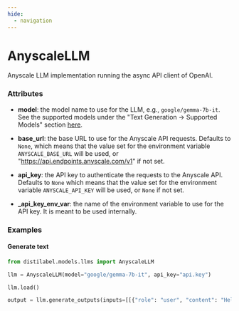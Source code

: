 ```yaml
---
hide:
  - navigation
---
```

# AnyscaleLLM


Anyscale LLM implementation running the async API client of OpenAI.







### Attributes

- **model**: the model name to use for the LLM, e.g., `google/gemma-7b-it`. See the  supported models under the "Text Generation -> Supported Models" section  [here](https://docs.endpoints.anyscale.com/).

- **base_url**: the base URL to use for the Anyscale API requests. Defaults to `None`, which  means that the value set for the environment variable `ANYSCALE_BASE_URL` will be used, or  "https://api.endpoints.anyscale.com/v1" if not set.

- **api_key**: the API key to authenticate the requests to the Anyscale API. Defaults to `None` which  means that the value set for the environment variable `ANYSCALE_API_KEY` will be used, or  `None` if not set.

- **_api_key_env_var**: the name of the environment variable to use for the API key.  It is meant to be used internally.







### Examples


#### Generate text
```python
from distilabel.models.llms import AnyscaleLLM

llm = AnyscaleLLM(model="google/gemma-7b-it", api_key="api.key")

llm.load()

output = llm.generate_outputs(inputs=[[{"role": "user", "content": "Hello world!"}]])
```



